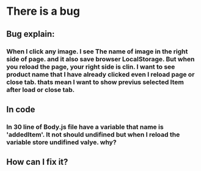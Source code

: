 # There is a bug

## Bug explain: 
### When I click any image. I see The name of image in the right side of page. and it also save browser LocalStorage. But when you reload the page, your right side is clin. I want to see product name that I have already clicked even I reload page or close tab. thats mean I want to show previus selected Item after load or close tab.

## In code
### In 30 line of Body.js file have a variable that name is 'addedItem'. It not should undifined but when I reload the variable store undifined valye. why?

## How can I fix it?
